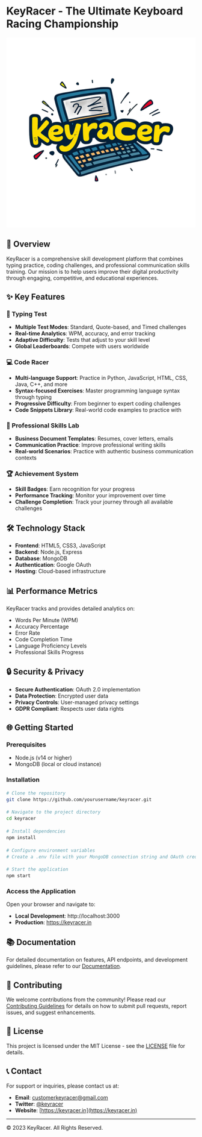 # KeyRacer - The Ultimate Keyboard Racing Championship

![KeyRacer Logo](assets/images/logo.png)

## 🚀 Overview

KeyRacer is a comprehensive skill development platform that combines typing practice, coding challenges, and professional communication skills training. Our mission is to help users improve their digital productivity through engaging, competitive, and educational experiences.

## ✨ Key Features

### 🎯 Typing Test
- **Multiple Test Modes**: Standard, Quote-based, and Timed challenges
- **Real-time Analytics**: WPM, accuracy, and error tracking
- **Adaptive Difficulty**: Tests that adjust to your skill level
- **Global Leaderboards**: Compete with users worldwide

### 💻 Code Racer
- **Multi-language Support**: Practice in Python, JavaScript, HTML, CSS, Java, C++, and more
- **Syntax-focused Exercises**: Master programming language syntax through typing
- **Progressive Difficulty**: From beginner to expert coding challenges
- **Code Snippets Library**: Real-world code examples to practice with

### 📝 Professional Skills Lab
- **Business Document Templates**: Resumes, cover letters, emails
- **Communication Practice**: Improve professional writing skills
- **Real-world Scenarios**: Practice with authentic business communication contexts

### 🏆 Achievement System
- **Skill Badges**: Earn recognition for your progress
- **Performance Tracking**: Monitor your improvement over time
- **Challenge Completion**: Track your journey through all available challenges

## 🛠️ Technology Stack

- **Frontend**: HTML5, CSS3, JavaScript
- **Backend**: Node.js, Express
- **Database**: MongoDB
- **Authentication**: Google OAuth
- **Hosting**: Cloud-based infrastructure

## 📊 Performance Metrics

KeyRacer tracks and provides detailed analytics on:

- Words Per Minute (WPM)
- Accuracy Percentage
- Error Rate
- Code Completion Time
- Language Proficiency Levels
- Professional Skills Progress

## 🔒 Security & Privacy

- **Secure Authentication**: OAuth 2.0 implementation
- **Data Protection**: Encrypted user data
- **Privacy Controls**: User-managed privacy settings
- **GDPR Compliant**: Respects user data rights

## 🌐 Getting Started

### Prerequisites
- Node.js (v14 or higher)
- MongoDB (local or cloud instance)

### Installation

```bash
# Clone the repository
git clone https://github.com/yourusername/keyracer.git

# Navigate to the project directory
cd keyracer

# Install dependencies
npm install

# Configure environment variables
# Create a .env file with your MongoDB connection string and OAuth credentials

# Start the application
npm start
```

### Access the Application

Open your browser and navigate to:
- **Local Development**: http://localhost:3000
- **Production**: https://keyracer.in

## 📚 Documentation

For detailed documentation on features, API endpoints, and development guidelines, please refer to our [Documentation](docs/README.md).

## 🤝 Contributing

We welcome contributions from the community! Please read our [Contributing Guidelines](CONTRIBUTING.md) for details on how to submit pull requests, report issues, and suggest enhancements.

## 📄 License

This project is licensed under the MIT License - see the [LICENSE](LICENSE) file for details.

## 📞 Contact

For support or inquiries, please contact us at:
- **Email**: customerkeyracer@gmail.com
- **Twitter**: [@keyracer](https://twitter.com/keyracer)
- **Website**: [https://keyracer.in](https://keyracer.in)

---

© 2023 KeyRacer. All Rights Reserved.